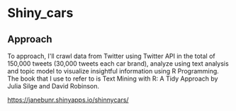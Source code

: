 # Shiny_cars

## Approach

To approach, I'll crawl data from Twitter using Twitter API in the total of 150,000 tweets (30,000 tweets each car brand), analyze using text analysis and topic model to visualize insightful information using R Programming. The book that I use to refer to is Text Mining with R: A Tidy Approach by Julia Silge and David Robinson.


https://janebunr.shinyapps.io/shinnycars/
